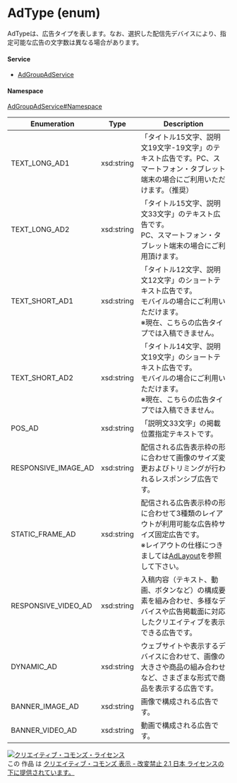 

# AdType (enum)

AdTypeは、広告タイプを表します。なお、選択した配信先デバイスにより、指定可能な広告の文字数は異なる場合があります。

#### Service

+ [AdGroupAdService](../../services/AdGroupAdService.md)

#### Namespace

[AdGroupAdService#Namespace](../../services/AdGroupAdService.md#namespace)

| Enumeration  |       Type       |          Description          |
| ------------ | ---------------- | ----------------------------- |
| TEXT_LONG_AD1 | xsd:string | 「タイトル15文字、説明文19文字-19文字」のテキスト広告です。PC、スマートフォン・タブレット端末の場合にご利用いただけます。（推奨） |
| TEXT_LONG_AD2 | xsd:string | 「タイトル15文字、説明文33文字」のテキスト広告です。<br/>PC、スマートフォン・タブレット端末の場合にご利用頂けます。 |
| TEXT_SHORT_AD1 | xsd:string | 「タイトル12文字、説明文12文字」のショートテキスト広告です。<br/>モバイルの場合にご利用いただけます。<br/>※現在、こちらの広告タイプでは入稿できません。 |
| TEXT_SHORT_AD2 | xsd:string | 「タイトル14文字、説明文19文字」のショートテキスト広告です。<br/>モバイルの場合にご利用いただけます。<br/>※現在、こちらの広告タイプでは入稿できません。 |
| POS_AD | xsd:string | 「説明文33文字」の掲載位置指定テキストです。 |
| RESPONSIVE_IMAGE_AD | xsd:string | 配信される広告表示枠の形に合わせて画像のサイズ変更およびトリミングが行われるレスポンシブ広告です。 |
| STATIC_FRAME_AD | xsd:string | 配信される広告表示枠の形に合わせて3種類のレイアウトが利用可能な広告枠サイズ固定広告です。<br/>※レイアウトの仕様につきましては<a href="/yahoojp-marketing/ydn-api-documents/blob/master/docs/ja/api_reference/data/AdGroupAd/AdLayout.md">AdLayout</a>を参照して下さい。 |
| RESPONSIVE_VIDEO_AD | xsd:string | 入稿内容（テキスト、動画、ボタンなど）の構成要素を組み合わせ、多様なデバイスや広告掲載面に対応したクリエイティブを表示できる広告です。 |
| DYNAMIC_AD | xsd:string | ウェブサイトや表示するデバイスに合わせて、画像の大きさや商品の組み合わせなど、さまざまな形式で商品を表示する広告です。 |
| BANNER_IMAGE_AD | xsd:string | 画像で構成される広告です。 |
| BANNER_VIDEO_AD | xsd:string | 動画で構成される広告です。 |

<a rel="license" href="http://creativecommons.org/licenses/by-nd/2.1/jp/"><img alt="クリエイティブ・コモンズ・ライセンス" style="border-width:0" src="https://i.creativecommons.org/l/by-nd/2.1/jp/88x31.png" /></a><br />この 作品 は <a rel="license" href="http://creativecommons.org/licenses/by-nd/2.1/jp/">クリエイティブ・コモンズ 表示 - 改変禁止 2.1 日本 ライセンスの下に提供されています。</a>
